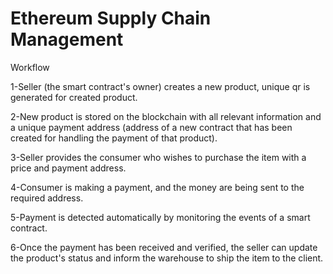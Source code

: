 # Ethereum Supply Chain Management 

Workflow

1-Seller (the smart contract's owner) creates a new product, unique qr is generated for created product.

2-New product is stored on the blockchain with all relevant information and a unique payment address (address of a new contract that has been created for handling the payment of that product).

3-Seller provides the consumer who wishes to purchase the item with a price and payment address.

4-Consumer is making a payment, and the money are being sent to the required address.

5-Payment is detected automatically by monitoring the events of a smart contract.

6-Once the payment has been received and verified, the seller can update the product's status and inform the warehouse to ship the item to the client.
